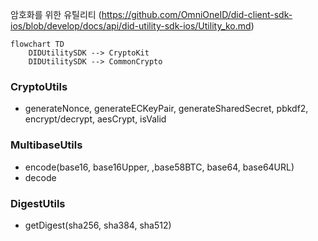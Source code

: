 암호화를 위한 유틸리티
(https://github.com/OmniOneID/did-client-sdk-ios/blob/develop/docs/api/did-utility-sdk-ios/Utility_ko.md)

```mermaid
flowchart TD
	DIDUtilitySDK --> CryptoKit
	DIDUtilitySDK --> CommonCrypto
```

### CryptoUtils
- generateNonce, generateECKeyPair, generateSharedSecret, pbkdf2, encrypt/decrypt, aesCrypt, isValid
### MultibaseUtils
- encode(base16, base16Upper, ,base58BTC, base64, base64URL)
- decode
### DigestUtils
- getDigest(sha256, sha384, sha512)
